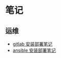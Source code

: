 # 笔记
## 运维
- [gitlab 安装部署笔记](https://github.com/mgw1986/notes/blob/master/gitlab/gitlab.md)
- [ansible 安装部署笔记](https://github.com/mgw1986/notes/blob/master/ansible/ansible.md)
